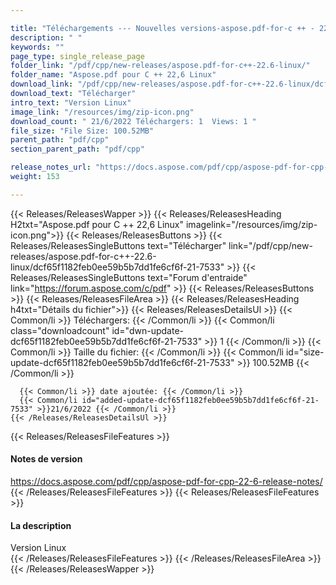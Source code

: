 ```yaml
---

title: "Téléchargements --- Nouvelles versions-aspose.pdf-for-c ++ - 22,6-linux"
description: " "
keywords: ""
page_type: single_release_page
folder_link: "/pdf/cpp/new-releases/aspose.pdf-for-c++-22.6-linux/"
folder_name: "Aspose.pdf pour C ++ 22,6 Linux"
download_link: "/pdf/cpp/new-releases/aspose.pdf-for-c++-22.6-linux/dcf65f1182feb0ee59b5b7dd1fe6cf6f-21-7533"
download_text: "Télécharger"
intro_text: "Version Linux"
image_link: "/resources/img/zip-icon.png"
download_count: " 21/6/2022 Téléchargers: 1  Views: 1 "
file_size: "File Size: 100.52MB"
parent_path: "pdf/cpp"
section_parent_path: "pdf/cpp"

release_notes_url: "https://docs.aspose.com/pdf/cpp/aspose-pdf-for-cpp-22-6-release-notes/"
weight: 153

---
```


{{< Releases/ReleasesWapper >}}
  {{< Releases/ReleasesHeading H2txt="Aspose.pdf pour C ++ 22,6 Linux" imagelink="/resources/img/zip-icon.png">}}
  {{< Releases/ReleasesButtons >}}
    {{< Releases/ReleasesSingleButtons text="Télécharger" link="/pdf/cpp/new-releases/aspose.pdf-for-c++-22.6-linux/dcf65f1182feb0ee59b5b7dd1fe6cf6f-21-7533" >}}
    {{< Releases/ReleasesSingleButtons text="Forum d'entraide" link="https://forum.aspose.com/c/pdf" >}}
  {{< Releases/ReleasesButtons >}}
  {{< Releases/ReleasesFileArea >}}
    {{< Releases/ReleasesHeading h4txt="Détails du fichier">}}
    {{< Releases/ReleasesDetailsUl >}}
      {{< Common/li >}} Téléchargers: {{< /Common/li >}}
      {{< Common/li class="downloadcount" id="dwn-update-dcf65f1182feb0ee59b5b7dd1fe6cf6f-21-7533" >}} 1 {{< /Common/li >}}
      {{< Common/li >}} Taille du fichier: {{< /Common/li >}}
      {{< Common/li id="size-update-dcf65f1182feb0ee59b5b7dd1fe6cf6f-21-7533" >}} 100.52MB {{< /Common/li >}}

      {{< Common/li >}} date ajoutée: {{< /Common/li >}}
      {{< Common/li id="added-update-dcf65f1182feb0ee59b5b7dd1fe6cf6f-21-7533" >}}21/6/2022 {{< /Common/li >}}
    {{< /Releases/ReleasesDetailsUl >}}

  {{< Releases/ReleasesFileFeatures >}}
      <h4>Notes de version</h4><div><a href='https://docs.aspose.com/pdf/cpp/aspose-pdf-for-cpp-22-6-release-notes/'>https://docs.aspose.com/pdf/cpp/aspose-pdf-for-cpp-22-6-release-notes/</a></div>
  {{< /Releases/ReleasesFileFeatures >}}
  {{< Releases/ReleasesFileFeatures >}}
      <h4>La description</h4><div class="HTMLDescription">Version Linux</div>
  {{< /Releases/ReleasesFileFeatures >}}
 {{< /Releases/ReleasesFileArea >}}
{{< /Releases/ReleasesWapper >}}


